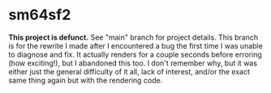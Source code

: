 # sm64sf2
**This project is defunct.** See "main" branch for project details. This branch is for the rewrite I made after I encountered a bug the first time I was unable to diagnose and fix. It actually renders for a couple seconds before erroring (how exciting!), but I abandoned this too. I don't remember why, but it was either just the general difficulty of it all, lack of interest, and/or the exact same thing again but with the rendering code.

